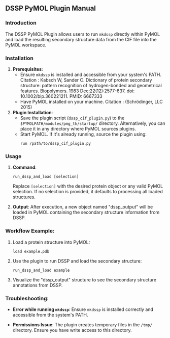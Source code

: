 ## **DSSP PyMOL Plugin Manual**

### **Introduction**

The DSSP PyMOL Plugin allows users to run `mkdssp` directly within PyMOL and load the resulting secondary structure data from the CIF file into the PyMOL workspace.

### **Installation**

1. **Prerequisites**:
   - Ensure `mkdssp` is installed and accessible from your system's PATH.
         Citation :
         Kabsch W, Sander C. Dictionary of protein secondary structure: pattern recognition of hydrogen-bonded and geometrical features. Biopolymers. 1983 Dec;22(12):2577-637. doi: 10.1002/bip.360221211. PMID: 6667333
   - Have PyMOL installed on your machine.
       Citation :
       (Schrödinger, LLC 2015)
2. **Plugin Installation**:
   - Save the plugin script (`dssp_cif_plugin.py`) to the `$PYMOLPATH/modules/pmg_tk/startup/` directory. Alternatively, you can place it in any directory where PyMOL sources plugins.
   - Start PyMOL. If it's already running, source the plugin using:
     ```pml
     run /path/to/dssp_cif_plugin.py
     ```

### **Usage**

1. **Command**:
   ```pml
   run_dssp_and_load [selection]
   ```
   Replace `[selection]` with the desired protein object or any valid PyMOL selection. If no selection is provided, it defaults to processing all loaded structures.

2. **Output**:
   After execution, a new object named "dssp_output" will be loaded in PyMOL containing the secondary structure information from DSSP.

### **Workflow Example**:

1. Load a protein structure into PyMOL:
   ```pml
   load example.pdb
   ```

2. Use the plugin to run DSSP and load the secondary structure:
   ```pml
   run_dssp_and_load example
   ```

3. Visualize the "dssp_output" structure to see the secondary structure annotations from DSSP.

### **Troubleshooting**:

- **Error while running `mkdssp`**: Ensure `mkdssp` is installed correctly and accessible from the system's PATH.
  
- **Permissions Issue**: The plugin creates temporary files in the `/tmp/` directory. Ensure you have write access to this directory.
